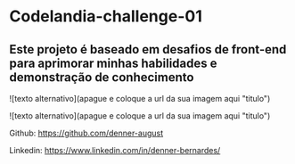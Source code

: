 # Codelandia-challenge-01
## Este projeto é baseado em desafios de front-end para aprimorar minhas habilidades e demonstração de conhecimento

![texto alternativo](apague e coloque a url da sua imagem aqui "titulo")

![texto alternativo](apague e coloque a url da sua imagem aqui "titulo")

Github: https://github.com/denner-august

Linkedin: https://www.linkedin.com/in/denner-bernardes/
